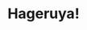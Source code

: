 --- 
title: "Hageruya!"
publishdate: "2019-9-27T16:48:46+02:00"
src: "https://365manga.net/manga/hageruya"
image: "https://data.365manga.net/images/thumbnails/1677-hageruya.jpg"
description: "From Shinnen: Shouta Tanaka is a high-schooler with an unusual problem; he’s going bald! Worried what his classmates will think, and how it will affect his future, things seem grim for Shouta. But then his biology teacher approaches him one day and states “I will find a cure for your baldness!” Could this really be answer for his problem? ------- Shota is only in high school but has been struggling…"
---
